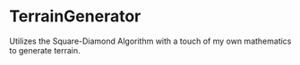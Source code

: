 # TerrainGenerator

Utilizes the Square-Diamond Algorithm with a touch of my own mathematics to generate terrain.
